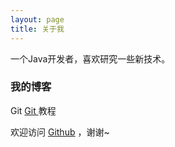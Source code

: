 ```yaml
---
layout: page
title: 关于我 
---
```


一个Java开发者，喜欢研究一些新技术。

<p>

<h3> 我的博客 </h3>  

<p>


Git
<a href="/2017/12/GitTutorial/"> Git </a>
教程

<p>



欢迎访问 <a target="_blank" href='https://github.com/buban521'>Github</a> ，谢谢~

<p> 

<p> 

<p> 

